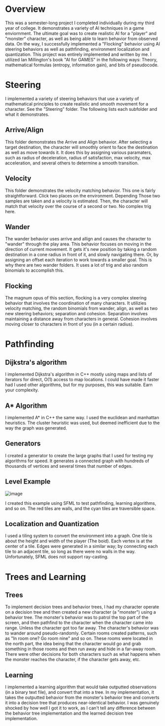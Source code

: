 # Overview
This was a semester-long project I completed individually during my third year of college. It demonstrates a variety of AI techniques in a game enviornment.
The ultimate goal was to create realistic AI for a "player" and "monster" character, as well as being able to learn behavior from observed data.
On the way, I successfully implemented a "Flocking" behavior using AI steering behaviors as well as pathfinding, environment localization and quantization.
This project was entirely implemented and written by me. I utilized Ian Millington's book "AI for GAMES" in the following ways: Theory, mathematical formulas (entropy, information gain), and bits of pseudocode.

# Steering
I implemented a variety of steering behaviors that use a variety of mathematical principles to create realistic and smooth movement for a character.
See the "Steering" folder. The following lists each subfolder and what it demonstrates.

## Arrive/Align
This folder demonstrates the Arrive and Align behavior. After selecting a target destination, the character will
smoothly orient to face the destination as well as move towards it. It does this by assigning various paramaters, such as
radius of deceleration, radius of satisfaction, max velocity, max acceleration, and several others to determine a smooth transition.

## Velocity
This folder demonstrates the velocity matching behavior. This one is fairly straightforward. Click two places on the environment.
Depending Those two samples are taken and a velocity is estimated. Then, the character will match that velocity over the course of a second or two.
No complex trig here.

## Wander
The wander behavior uses arrive and allign and causes the character to "wander" through the play area. This behavior focuses on moving in the
direction of current movement. It gets it's new position by taking a random destination in a cone radius in front of it, and slowly navigating there.
Or, by assigning an offset each iteration to work towards a smaller goal. This is why there are two wander folders. It uses a lot of trig and also random binomials to accomplish this.

## Flocking
The magnum opus of this section, flocking is a very complex steering behavior that involves the coordination of many characters.
It utilizies velocity matching, the random binomials from wander, align, as well as two new steering behaviors; separation and cohesion.
Separation involves maintaining a distance away from characters in general. Cohesion involves moving closer to characters in front of you (in a certain radius).

# Pathfinding

## Dijkstra's algorithm
I implemented Dijkstra's algorithm in C++ mostly using maps and lists of iterators for direct, O(1) access to map locations.
I could have made it faster had I used other algorithms, but for my purposes, this was suitable. Earn your complexity.


## A* Algorithm
I implemented A* in C++ the same way. I used the euclidean and manhattan heuristics. The cluster heuristic was used, but deemed inefficient
due to the way the graph was generated.

## Generators
I created a generator to create the large graphs that I used for testing my algorithms for speed. It generates a connected graph with hundreds of thousands of 
vertices and several times that number of edges.

## Level Example
![image](https://github.com/Jeremiahk2/GameAI/assets/103688789/304f154a-5ffb-4841-a856-3158f305acdb)

I created this example using SFML to test pathfinding, learning algorithms, and so on. The red tiles are walls, and the cyan tiles are traversible space.

## Localization and Quantization

I used a tiling system to convert the environment into a graph. One tile is about the height and width of the player (The boid). Each vertex is at the center of a tile.
Edges were generated in a similar way; by connecting each tile to an adjacent tile, so long as there were no walls in the way. 
Unfortunately, SFML does not support ray-casting.

# Trees and Learning
## Trees

To implement decision trees and behavior trees, I had my character operate on a decision tree and then created a new character (a "monster") using a behavior tree.
The monster's behavior was to patrol the top part of the screen, and then pathfind to the character when the character came into range. Unless the character got too far away.
The character's behavior was to wander around pseudo-randomly. Certain rooms created patterns, such as "In room one? Go room nine" and so on. 
These rooms were located in the north part, the idea being that the character would go and grab something in those rooms and then run away and hide in a far-away room.
There were other decisions for both characters such as what happens when the monster reaches the character, if the character gets away, etc.

## Learning

I implemented a learning algorithm that would take outputted observations (in a binary text file), and convert that into a tree.
In my implementation, it takes the outputted behavior from the monster's behavior tree and converts it into a decision tree that produces near-identical behavior.
I was genuinely shocked by how well I got it to work, as I can't tell any difference between the behavior tree implementation and the learned decision tree implementation.

